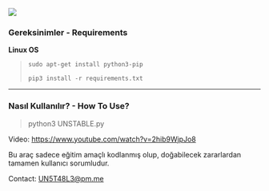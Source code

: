 ![](https://media-dominaria.cursecdn.com/avatars/thumbnails/133/367/320/160/636399538505025043.png)

### Gereksinimler - Requirements
**Linux OS**
>`sudo apt-get install python3-pip`
>
>`pip3 install -r requirements.txt`



------------

### Nasıl Kullanılır? - How To Use?
>python3 UNSTABLE.py

Video: https://www.youtube.com/watch?v=2hib9WjpJo8


Bu araç sadece eğitim amaçlı kodlanmış olup, doğabilecek zararlardan tamamen kullanıcı sorumludur.


Contact: UN5T48L3@pm.me
